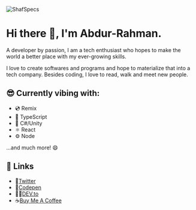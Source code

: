 ![ShafSpecs](https://ucarecdn.com/4293195b-df49-4886-ab16-3b045b3fb185/Freecodecamp.png)

# Hi there 👋, I'm Abdur-Rahman.

A developer by passion, I am a tech enthusiast who hopes to make the world a better place with my ever-growing skills.

I love to create softwares and programs and hope to materialize that into a tech company. Besides coding, I love to read, walk and meet new people.

## 😎 Currently vibing with:

- 💿 Remix
- 🧾 TypeScript
- 🎯 C#/Unity
- ⚛ React
- ⚙ Node

...and much more! 😄

## 🔗 Links

- 🐤[Twitter](https://twitter.com/ShafSpecs)
- 🔳[Codepen](https://codepen.io/Abdur-Rahman73)
- 👩‍💻[DEV.to](https://dev.to/shafspecs)
- ☕[Buy Me A Coffee](https://www.buymeacoffee.com/shafspecs)

<!--
**ShafSpecs/ShafSpecs** is a ✨ _special_ ✨ repository because its `README.md` (this file) appears on your GitHub profile.

Here are some ideas to get you started:

- 🔭 I’m currently working on ...
- 🌱 I’m currently learning ...
- 👯 I’m looking to collaborate on ...
- 🤔 I’m looking for help with ...
- 💬 Ask me about ...
- 📫 How to reach me: ...
- 😄 Pronouns: ...
- ⚡ Fun fact: ...
-->
